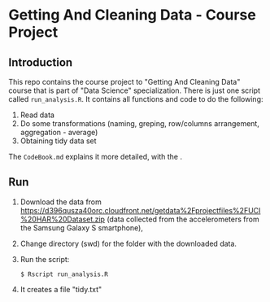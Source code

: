 # Getting And Cleaning Data - Course Project

## Introduction

This repo contains the course project to "Getting And Cleaning Data" course that is part of "Data Science" specialization. There is just one script called `run_analysis.R`. It contains all functions and code to do the following:

1. Read data
2. Do some transformations (naming, greping, row/columns arrangement, aggregation - average)
3. Obtaining tidy data set

The `CodeBook.md` explains it more detailed, with the .


## Run

1. Download the data from https://d396qusza40orc.cloudfront.net/getdata%2Fprojectfiles%2FUCI%20HAR%20Dataset.zip
(data collected from the accelerometers from the Samsung Galaxy S smartphone),
3. Change directory (swd) for the folder with the downloaded data.
4. Run the script:

       $ Rscript run_analysis.R
5. It creates a file "tidy.txt"
